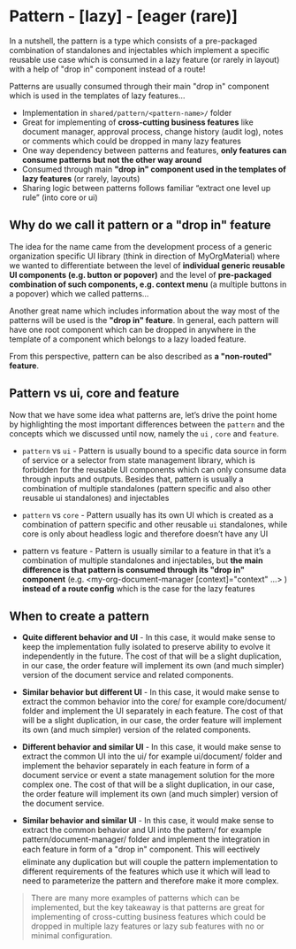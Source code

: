 # Pattern - [lazy] - [eager (rare)]

In a nutshell, the pattern is a type which consists of a pre-packaged combination of standalones and injectables which implement a specific reusable use case which is consumed in a lazy feature (or rarely in layout) with a help of "drop in" component instead of a route!

Patterns are usually consumed through their main "drop in" component which is used in the templates of lazy features…

- Implementation in `shared/pattern/<pattern-name>/` folder
- Great for implementing of **cross-cutting business features** like document manager, approval process, change history (audit log), notes or comments which could be dropped in many lazy features
- One way dependency between patterns and features, **only features can consume patterns but not the other way around**
- Consumed through main **"drop in" component used in the templates of lazy features** (or rarely, layouts)
- Sharing logic between patterns follows familiar “extract one level up rule” (into core or ui)

## Why do we call it pattern or a "drop in" feature

The idea for the name came from the development process of a generic organization specific UI library (think in direction of MyOrgMaterial) where we wanted to differentiate between the level of **individual generic reusable UI components (e.g. button or popover)** and the level of **pre-packaged combination of such components, e.g. context menu** (a multiple buttons in a popover) which we called patterns…

Another great name which includes information about the way most of the patterns will be used is the **"drop in" feature**. In general, each pattern will have one root component which can be dropped in anywhere in the template of a
component which belongs to a lazy loaded feature.

From this perspective, pattern can be also described as **a "non-routed" feature**.

## Pattern vs ui, core and feature

Now that we have some idea what patterns are, let’s drive the point home by highlighting the most important differences between the `pattern` and the concepts which we discussed until now, namely the `ui` , `core` and `feature`.

- `pattern` vs `ui` - Pattern is usually bound to a specific data source in form of service or a selector from state management library, which is forbidden for the reusable UI components which can only consume data through inputs and outputs. Besides that, pattern is usually a combination of multiple standalones (pattern specific and also other reusable ui standalones) and injectables

- `pattern` vs `core` - Pattern usually has its own UI which is created as a combination of pattern specific and other reusable `ui` standalones, while core is only about headless logic and therefore doesn’t have any UI

- pattern vs feature - Pattern is usually similar to a feature in that it’s a combination of multiple standalones and injectables, but **the main difference is that pattern is consumed through its "drop in" component** (e.g. <my-org-document-manager [context]="context" ...> ) **instead of a route config** which is the case for the lazy features

## When to create a pattern

- **Quite different behavior and UI** - In this case, it would make sense to keep the implementation fully isolated to preserve ability to evolve it independently in the future. The cost of that will be a slight duplication, in our case, the order feature will implement its own (and much simpler) version of the document service and related components.

- **Similar behavior but different UI** - In this case, it would make sense to extract the common behavior into the core/ for example core/document/ folder and implement the UI separately in each feature. The cost of that will be a slight duplication, in our case, the order feature will implement its own (and much simpler) version of the related
  components.

- **Different behavior and similar UI** - In this case, it would make sense to extract the common UI into the ui/ for example ui/document/ folder and implement the behavior separately in each feature in form of a document service or event a state management solution for the more complex one. The cost of that will be a slight duplication, in our case, the order feature will implement its own (and much simpler) version of the document service.

- **Similar behavior and similar UI** - In this case, it would make sense to extract the common behavior and UI into the pattern/ for example pattern/document-manager/ folder and implement the integration in each feature in form of a "drop in" component. This will eectively eliminate any duplication but will couple the pattern implementation to different requirements of the features which use it which will lead to need to parameterize the pattern and therefore make it more complex.

> There are many more examples of patterns which can be implemented, but the key takeaway is that patterns are great for implementing of cross-cutting business features which could be dropped in multiple lazy features or lazy sub features with no or minimal configuration.
